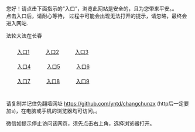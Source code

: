 您好！请点击下面指示的“入口”，浏览此网站是安全的，且为您带来平安。。 <br/>
点击入口后，请耐心等待， 过程中可能会出现无法打开的提示，请忽略，最终会进入网站. </br>

法轮大法在长春<br/>
<div style="padding:10px"><a style="margin:20px" target="_blank" href="https://d3odlj6r6isvha.cloudfront.net/2Qpsp?hnxmlo" id="ccLink1" rel="nofollow">入口1</a> <a target="_blank" style="margin:20px" href="https://d27zzhkjm888hs.cloudfront.net/2Qpsp?nlcmhldb" id="ccLink2" rel="nofollow">入口2</a> <a style="margin:20px" target="_blank" href="https://d3iqc35fehgso3.cloudfront.net/2Qpsp?qxakt" id="ccLink3" rel="nofollow">入口3</a></div>

<div style="padding:10px" ><a style="margin:20px" target="_blank" href="https://d3odlj6r6isvha.cloudfront.net/2Qpsp?hnxmlo" id="ccLink4" rel="nofollow">入口4</a> <a style="margin:20px" href="https://d27zzhkjm888hs.cloudfront.net/2Qpsp?nlcmhldb" target="_blank" id="ccLink5" rel="nofollow">入口5</a> <a style="margin:20px" href="https://d3iqc35fehgso3.cloudfront.net/2Qpsp?qxakt" target="_blank" id="ccLink6" rel="nofollow">入口6</a></div>

<div style="padding:10px"><a style="margin:20px" target="_blank" href="https://d3odlj6r6isvha.cloudfront.net/2Qpsp?hnxmlo" id="ccLink7" rel="nofollow">入口7</a> <a style="margin:20px" href="https://d27zzhkjm888hs.cloudfront.net/2Qpsp?nlcmhldb" target="_blank" id="ccLink8" rel="nofollow">入口8</a> <a style="margin:20px" target="_blank" href="https://d3iqc35fehgso3.cloudfront.net/2Qpsp?qxakt" id="ccLink9" rel="nofollow">入口9</a></div>

<br/>



请复制并记住免翻墙网址 https://github.com/yntd/changchunzx (http后一定要加s)，在电脑或手机的浏览器均可访问。。<br/>

微信如提示停止访问该网页，须先点击右上角，选择浏览器打开。
